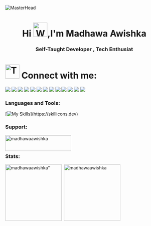 ![MasterHead](https://user-images.githubusercontent.com/74038190/225813708-98b745f2-7d22-48cf-9150-083f1b00d6c9.gif)
<h1 align="center">Hi <img src="https://raw.githubusercontent.com/Tarikul-Islam-Anik/Animated-Fluent-Emojis/master/Emojis/Hand%20gestures/Waving%20Hand.png" alt="Waving Hand" width="45" height="45" />,I'm Madhawa Awishka</h1>
<h3 align="center">Self-Taught Developer , Tech Enthusiat</h3>



# <img src="https://raw.githubusercontent.com/Tarikul-Islam-Anik/Animated-Fluent-Emojis/master/Emojis/People/Technologist.png" alt="Technologist" width="45" height="45" /> Connect with me:

<p align="left">
<a href="https://madhawaawishka.vercel.app/" target="_blank"><img src="https://img.shields.io/badge/website-000000?style=for-the-badge&logo=About.me&logoColor=white" target="_blank"></a>
  <a href="https://www.linkedin.com/in/madhawaawishka" target="_blank"><img src="https://img.shields.io/badge/LinkedIn-0077B5?style=for-the-badge&logo=linkedin&logoColor=white" target="_blank"></a>
<a href="https://medium.com/@madhawaawishka" target="_blank"><img src="https://img.shields.io/badge/Medium-12100E?style=for-the-badge&logo=medium&logoColor=white" target="_blank"></a>
<a href="https://twitter.com/MadhawaAwishka" target="_blank"><img src="https://img.shields.io/badge/Twitter-1DA1F2?style=for-the-badge&logo=twitter&logoColor=white" target="_blank"></a>
<a href="https://github.com/madhawaawishka99" target="_blank"><img src="https://img.shields.io/badge/GitHub-100000?style=for-the-badge&logo=github&logoColor=white" target="_blank"></a>
<a href="mailto:madhawaawishka@gmail.com" target="_blank"><img src="https://img.shields.io/badge/Gmail-D14836?style=for-the-badge&logo=gmail&logoColor=white" target="_blank"></a>
<a href="https://hashnode.com/@madhawaawishka" target="_blank"><img src="https://img.shields.io/badge/Hashnode-2962FF?style=for-the-badge&logo=hashnode&logoColor=white" target="_blank"></a>
<a href="https://dev.to/madhawaawishka" target="_blank"><img src="https://img.shields.io/badge/dev.to-0A0A0A?style=for-the-badge&logo=devdotto&logoColor=white" target="_blank"></a>
<a href="https://www.hackerrank.com/madhawaawishka"" target="_blank"><img src="https://img.shields.io/badge/-Hackerrank-2EC866?style=for-the-badge&logo=HackerRank&logoColor=white" target="_blank"></a>
<a href="https://stackoverflow.com/users/23519573/madhawa-awishka" target="_blank"><img src="https://img.shields.io/badge/Stack_Overflow-FE7A16?style=for-the-badge&logo=stack-overflow&logoColor=white" target="_blank"></a>
<a href="https://www.leetcode.com/madhawaawishka" target="_blank"><img src="https://img.shields.io/badge/-LeetCode-FFA116?style=for-the-badge&logo=LeetCode&logoColor=black" target="_blank"></a>
<a href="https://www.youtube.com/@madhawaawishka" target="_blank"><img src="https://img.shields.io/badge/YouTube-FF0000?style=for-the-badge&logo=youtube&logoColor=white" target="_blank"></a>
<a href="https://www.codewars.com/users/madhawaawishka" target="_blank"><img src="https://img.shields.io/badge/Codewars-B1361E?style=for-the-badge&logo=Codewars&logoColor=white" target="_blank"></a>



<h3 align="left">Languages and Tools:</h3>

[![My Skills](https://skillicons.dev/icons?i=aws,gcp,azure,react,vue,androidstudio,angular,bootstrap,c,cpp,css,dart,eclipse,figma,latex,firebase,flutter,git,heroku,html,idea,gradle,htmx,java,js,r,react,jquery,replit,sqlite,stackoverflow,wordpress,kotlin,linux,mongodb,mysql,netlify,nextjs,nodejs,npm,octave,php,pnpm,postman,powershell,py,react,ts,ubuntu,visualstudio,vscode,vite,devto,discord,github,gmail,apple,windows,)](https://skillicons.dev)


  

<h3 align="left">Support:</h3>
<p><a href="https://www.buymeacoffee.com/madhawaawishka"> <img align="left" src="https://cdn.buymeacoffee.com/buttons/v2/default-yellow.png" height="50" width="210" alt="madhawaawishka" /></a></p><br><br>

<h3 align="left">Stats:</h3>
<img align="left" height="180em" src="https://github-readme-stats.vercel.app/api/top-langs/?username=madhawaawishka&layout=compact&theme=dark" alt=madhawaawishka" />

<p>&nbsp;<img align="center" height="180em" src="https://github-readme-stats.vercel.app/api?username=madhawaawishka&show_icons=true&locale=en&theme=radical" alt="madhawaawishka" /></p>

